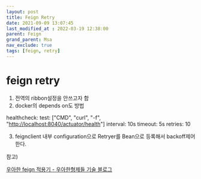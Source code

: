 ```yaml
---
layout: post
title: Feign Retry
date: 2021-09-09 13:07:45
last_modified_at : 2022-03-19 12:38:00
parent: Feign
grand_parent: Msa
nav_exclude: true
tags: [feign, retry]
---
```


# feign retry

1. 전역의 ribbon설정을 안쓰고자 함
2. docker의 depends on도 방법

healthcheck:
test: ["CMD", "curl", "-f", "[http://localhost:8040/actuator/health](http://localhost:8040/actuator/health)"]
interval: 10s
timeout: 5s
retries: 10

3. feignclient 내부 configuration으로 Retryer를 Bean으로 등록해서 backoff제어한다.

참고) 

[우아한 feign 적용기 - 우아한형제들 기술 블로그](https://woowabros.github.io/experience/2019/05/29/feign.html#%EC%A2%80%EB%8D%94-%EB%82%98%EC%95%84%EA%B0%80%EA%B8%B0)
